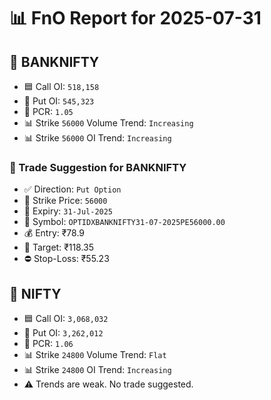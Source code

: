 # 📊 FnO Report for 2025-07-31

## 📘 BANKNIFTY
- 🟦 Call OI: `518,158`
- 🔴 Put OI: `545,323`
- 🔄 PCR: `1.05`
- 📊 Strike `56000` Volume Trend: `Increasing`
- 📊 Strike `56000` OI Trend: `Increasing`
### 🧭 Trade Suggestion for BANKNIFTY
- ✅ Direction: `Put Option`
- 🔢 Strike Price: `56000`
- 📆 Expiry: `31-Jul-2025`
- 🎫 Symbol: `OPTIDXBANKNIFTY31-07-2025PE56000.00`
- 💰 Entry: ₹78.9
- 🎯 Target: ₹118.35
- ⛔ Stop-Loss: ₹55.23
## 📘 NIFTY
- 🟦 Call OI: `3,068,032`
- 🔴 Put OI: `3,262,012`
- 🔄 PCR: `1.06`
- 📊 Strike `24800` Volume Trend: `Flat`
- 📊 Strike `24800` OI Trend: `Increasing`
- ⚠️ Trends are weak. No trade suggested.
